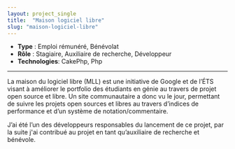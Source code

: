 ```yaml
---
layout: project_single
title:  "Maison logiciel libre"
slug: "maison-logiciel-libre"
---
```


* **Type** : Emploi rémunéré, Bénévolat
* **Rôle** : Stagiaire, Auxiliaire de recherche, Développeur
* **Technologies**: CakePhp, Php

---

La maison du logiciel libre (MLL) est une initiative de Google et de 
l’ÉTS visant à améliorer le portfolio des étudiants en génie au 
travers de projet open source et libre. Un site communautaire a donc 
vu le jour, permettant de suivre les projets open sources et libres 
au travers d’indices de performance et d’un système de 
notation/commentaire.

J’ai été l’un des développeurs responsables du lancement de ce projet, par la suite j'ai contribué au projet en tant qu’auxiliaire de recherche et bénévole.